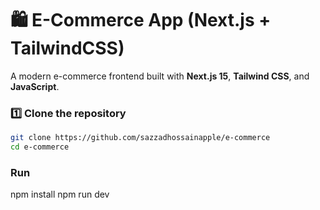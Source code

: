 # 🛍️ E-Commerce App (Next.js + TailwindCSS)

A modern e-commerce frontend built with **Next.js 15**, **Tailwind CSS**, and **JavaScript**.

### 1️⃣ Clone the repository

```bash
git clone https://github.com/sazzadhossainapple/e-commerce
cd e-commerce
```

### Run

npm install
npm run dev
